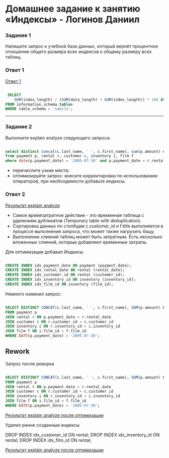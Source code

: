 # Домашнее задание к занятию «Индексы» - Логинов Даниил

### Задание 1

Напишите запрос к учебной базе данных, который вернёт процентное отношение общего размера всех индексов к общему размеру всех таблиц.

### Ответ 1 

[Ответ 1](https://github.com/Loginochka/sdb-hw/blob/main/index/media/job_1.png)

```SQL

 SELECT
    SUM(index_length) / (SUM(data_length) + SUM(index_length)) * 100 AS index_size_percentage
FROM information_schema.tables
WHERE table_schema = 'sakila';

```
----

### Задание 2

Выполните explain analyze следующего запроса:

```SQL

select distinct concat(c.last_name, ' ', c.first_name), sum(p.amount) over (partition by c.customer_id, f.title)
from payment p, rental r, customer c, inventory i, film f
where date(p.payment_date) = '2005-07-30' and p.payment_date = r.rental_date and r.customer_id = c.customer_id and i.inventory_id = r.inventory_id;

```
* перечислите узкие места;
* оптимизируйте запрос: внесите корректировки по использованию операторов, при необходимости добавьте индексы.

### Ответ 2 

[Результат explain analyze](https://github.com/Loginochka/sdb-hw/blob/main/index/media/explain_analyze.png)

* Самое времязатратное действие - это временная таблица с удалением дубликатов (Temporary table with deduplication). 
* Сортировка данных по столбцам c.customer_id и f.title выполняется в процессе выполнения запроса, что может также нагрузить бащу.
* Выполнение слияний таблиц может быть затратным. Есть несколько вложенных слияний, которые добавляют временные затраты.

Для оптимизации добавил Индексы

```SQL

CREATE INDEX idx_payment_date ON payment (payment_date);
CREATE INDEX idx_rental_date ON rental (rental_date);
CREATE INDEX idx_customer_id ON rental (customer_id);
CREATE INDEX idx_inventory_id ON inventory (inventory_id);
CREATE INDEX idx_film_id ON inventory (film_id);

```
Немного изменил запрос:

```SQL

SELECT DISTINCT CONCAT(c.last_name, ' ', c.first_name), SUM(p.amount) OVER (PARTITION BY c.customer_id, f.title)
FROM payment p
JOIN rental r ON p.payment_date = r.rental_date
JOIN customer c ON r.customer_id = c.customer_id
JOIN inventory i ON r.inventory_id = i.inventory_id
JOIN film f ON i.film_id = f.film_id
WHERE DATE(p.payment_date) = '2005-07-30';

```
## Rework

Запрос после реворка

```SQL

SELECT DISTINCT CONCAT(c.last_name, ' ', c.first_name), SUM(p.amount) OVER (PARTITION BY c.customer_id, f.title)
FROM payment p
JOIN rental r ON p.payment_date = r.rental_date
JOIN customer c ON r.customer_id = c.customer_id
JOIN inventory i ON r.inventory_id = i.inventory_id
JOIN film f ON i.film_id = f.film_id
WHERE DATE(p.payment_date) = '2005-07-30';

```
[Результат explain analyze после оптимизации](https://github.com/Loginochka/sdb-hw/blob/main/index/media/explain_analyze_opti_after_rework.png)

Удалил ранне созданные индексы 

DROP INDEX idx_customer_id ON rental;
DROP INDEX idx_inventory_id ON rental;
DROP INDEX idx_film_id ON rental;

[Результат explain analyze после оптимизации](https://github.com/Loginochka/sdb-hw/blob/main/index/media/explain_analyze_optim.png)